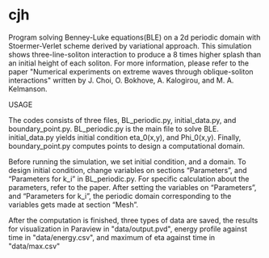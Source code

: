 # cjh
Program solving Benney-Luke equations(BLE) on a 2d periodic domain
with Stoermer-Verlet scheme derived by variational approach.
This simulation shows three-line-soliton interaction to produce a 8 times higher splash than an initial height of each soliton. 
For more information, please refer to the paper "Numerical experiments on extreme waves through
oblique-soliton interactions" written by J. Choi, O. Bokhove, A. Kalogirou, and M. A. Kelmanson.

USAGE

The codes consists of three files, BL_periodic.py, initial_data.py, and boundary_point.py. 
BL_periodic.py is the main file to solve BLE. initial_data.py yields initial condition eta_0(x,y), and Phi_0(x,y).
Finally, boundary_point.py computes points to design a computational domain.

Before running the simulation, we set initial condition, and a domain. To design initial condition, change variables on sections “Parameters”, and “Parameters for k_i” in BL_periodic.py.
For specific calculation about the parameters, refer to the paper. After setting the variables on “Parameters”, and “Parameters for k_i”, 
the periodic domain corresponding to the variables gets made at section “Mesh”.  

After the computation is finished, three types of data are saved, the results for visualization in Paraview in "data/output.pvd", energy profile against time in "data/energy.csv",
and maximum of eta against time in "data/max.csv"
